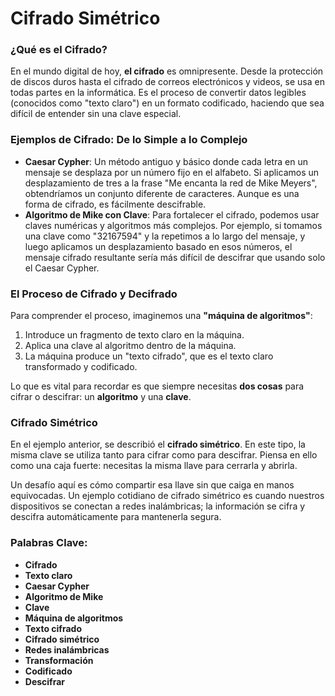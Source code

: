 # Cifrado Simétrico

### ¿Qué es el Cifrado?

En el mundo digital de hoy, **el cifrado** es omnipresente. Desde la protección de discos duros hasta el cifrado de correos electrónicos y videos, se usa en todas partes en la informática. Es el proceso de convertir datos legibles (conocidos como "texto claro") en un formato codificado, haciendo que sea difícil de entender sin una clave especial.

### Ejemplos de Cifrado: De lo Simple a lo Complejo

- **Caesar Cypher**: Un método antiguo y básico donde cada letra en un mensaje se desplaza por un número fijo en el alfabeto. Si aplicamos un desplazamiento de tres a la frase "Me encanta la red de Mike Meyers", obtendríamos un conjunto diferente de caracteres. Aunque es una forma de cifrado, es fácilmente descifrable.
- **Algoritmo de Mike con Clave**: Para fortalecer el cifrado, podemos usar claves numéricas y algoritmos más complejos. Por ejemplo, si tomamos una clave como "32167594" y la repetimos a lo largo del mensaje, y luego aplicamos un desplazamiento basado en esos números, el mensaje cifrado resultante sería más difícil de descifrar que usando solo el Caesar Cypher.

### El Proceso de Cifrado y Decifrado

Para comprender el proceso, imaginemos una **"máquina de algoritmos"**:

1. Introduce un fragmento de texto claro en la máquina.
2. Aplica una clave al algoritmo dentro de la máquina.
3. La máquina produce un "texto cifrado", que es el texto claro transformado y codificado.

Lo que es vital para recordar es que siempre necesitas **dos cosas** para cifrar o descifrar: un **algoritmo** y una **clave**.

### Cifrado Simétrico

En el ejemplo anterior, se describió el **cifrado simétrico**. En este tipo, la misma clave se utiliza tanto para cifrar como para descifrar. Piensa en ello como una caja fuerte: necesitas la misma llave para cerrarla y abrirla.

Un desafío aquí es cómo compartir esa llave sin que caiga en manos equivocadas. Un ejemplo cotidiano de cifrado simétrico es cuando nuestros dispositivos se conectan a redes inalámbricas; la información se cifra y descifra automáticamente para mantenerla segura.

### Palabras Clave:

- **Cifrado**
- **Texto claro**
- **Caesar Cypher**
- **Algoritmo de Mike**
- **Clave**
- **Máquina de algoritmos**
- **Texto cifrado**
- **Cifrado simétrico**
- **Redes inalámbricas**
- **Transformación**
- **Codificado**
- **Descifrar**
